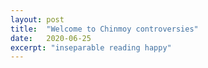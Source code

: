 ```yaml
---
layout: post
title:  "Welcome to Chinmoy controversies"
date:   2020-06-25
excerpt: "inseparable reading happy"
---
```

